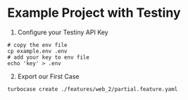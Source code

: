 # Example Project with Testiny

1. Configure your Testiny API Key
```shell
# copy the env file
cp example.env .env
# add your key to env file
echo 'key' > .env
```

2. Export our First Case
```shell
turbocase create ./features/web_2/partial.feature.yaml
```
